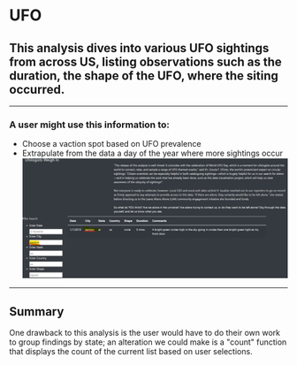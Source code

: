 # UFO
## This analysis dives into various UFO sightings from across US, listing observations such as the duration, the shape of the UFO, where the siting occurred.

---
### A user might use this information to: 
- Choose a vaction spot based on UFO prevalence
- Extrapulate from the data a day of the year where more sightings occur 
![Image](https://github.com/Simpson944/UFO/blob/main/static/images/UFO.jpg)

---
## Summary
One drawback to this analysis is the user would have to do their own work to group findings by state; an alteration we could make is a "count" function that displays the count of the current list based on user selections. 

